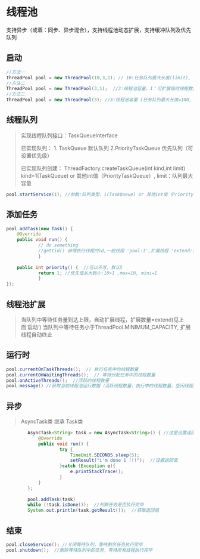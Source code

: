 # 线程池
支持异步（或着：同步、异步混合），支持线程池动态扩展，支持缓冲队列及优先队列
## 启动
```java
//方法一
ThreadPool pool = new ThreadPool(10,3,1); // 10:任务队列最大长度(limit), 3:线程池容量(size)，1：可扩展临时线程数量(extend)
//方法二
ThreadPool pool = new ThreadPool(3,1);  //3:线程池容量，1：可扩展临时线程数量 (任务队列最大长度=100)
//方法三
ThreadPool pool = new ThreadPool(3); //3:线程池容量 (任务队列最大长度=100, 可扩展临时线程数量=0)
```

## 线程队列
> 实现线程队列接口：TaskQueueInterface
> 
> 已实现队列： 1. TaskQueue 默认队列  2.PriorityTaskQueue 优先队列（可设置优先级）
> 
> 已实现队列创建： ThreadFactory.createTaskQueue(int kind,int limit) kind=1(TaskQueue) or 其他int值（PriorityTaskQueue）, limit：队列最大容量
```java
pool.startService(1); //参数:队列类型，1(TaskQueue) or 其他int值（PriorityTaskQueue）
```
## 添加任务
```java
pool.addTask(new Task() {
    @Override
    public void run() {
            // do something
            //gettid() 获得执行线程的id,一般线程 'pool:1',扩展线程 'extend:1'
            }
    
    public int priority() {  //可以不写，默认5
            return 1; //优先值从大到小:10>1 ,max=10, mini=1
            }
});
```

## 线程池扩展
> 当队列中等待任务量到达上限，自动扩展线程，扩展数量=extend(见上面‘启动’)
> 当队列中等待任务小于ThreadPool.MINIMUM_CAPACITY, 扩展线程自动终止

## 运行时
```java
pool.currentOnTaskThreads();  // 执行任务中的线程数量
pool.currentOnWaitingThreads();  // 等待分配任务中的线程数量
pool.onActiveThreads();  //活跃的线程数量
pool.message() //获取当前线程池运行数据（活跃线程数量，执行中的线程数量，空闲线程数量，等待队列中的任务数量，已完成的任务数量）
```
## 异步
> AsyncTask类 继承 Task类
```java
        AsyncTask<String> task = new AsyncTask<String>() { //这里设置返回类型为String
            @Override
            public void run() {
                    try {
                        TimeUnit.SECONDS.sleep(5);
                        setResult("i'm done 1 !!!");  //设置返回值
                    }catch (Exception e){
                        e.printStackTrace();
                    }
            }
        };
        
        pool.addTask(task)
        while (!task.isDone());  //判断任务是否执行完毕
        System.out.println(task.getResult());  //获取返回值
```
## 结束
```java
pool.closeService(); //关闭等待队列，等待剩余任务执行完毕
pool.shutdown();  //删除等待队列中的任务，等待所有线程执行完毕
```




